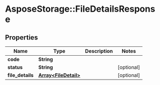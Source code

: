 # AsposeStorage::FileDetailsResponse

## Properties
Name | Type | Description | Notes
------------ | ------------- | ------------- | -------------
**code** | **String** |  | 
**status** | **String** |  | [optional] 
**file_details** | [**Array&lt;FileDetail&gt;**](FileDetail.md) |  | [optional] 


